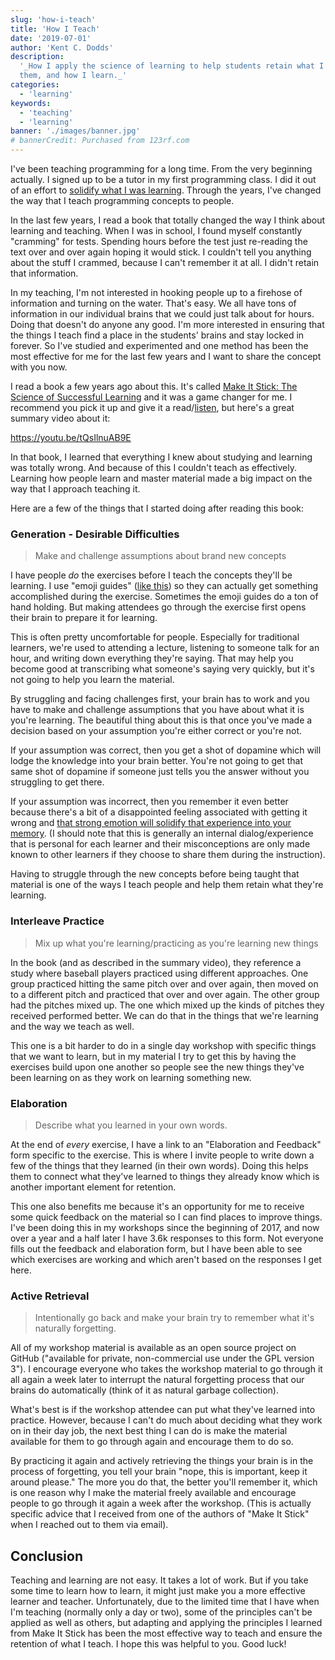 ```yaml
---
slug: 'how-i-teach'
title: 'How I Teach'
date: '2019-07-01'
author: 'Kent C. Dodds'
description:
  '_How I apply the science of learning to help students retain what I teach
  them, and how I learn._'
categories:
  - 'learning'
keywords:
  - 'teaching'
  - 'learning'
banner: './images/banner.jpg'
# bannerCredit: Purchased from 123rf.com
---
```


I've been teaching programming for a long time. From the very beginning
actually. I signed up to be a tutor in my first programming class. I did it out
of an effort to
[solidify what I was learning](/blog/solidifying-what-you-learn). Through the
years, I've changed the way that I teach programming concepts to people.

In the last few years, I read a book that totally changed the way I think about
learning and teaching. When I was in school, I found myself constantly
"cramming" for tests. Spending hours before the test just re-reading the text
over and over again hoping it would stick. I couldn't tell you anything about
the stuff I crammed, because I can't remember it at all. I didn't retain that
information.

In my teaching, I'm not interested in hooking people up to a firehose of
information and turning on the water. That's easy. We all have tons of
information in our individual brains that we could just talk about for hours.
Doing that doesn't do anyone any good. I'm more interested in ensuring that the
things I teach find a place in the students' brains and stay locked in forever.
So I've studied and experimented and one method has been the most effective for
me for the last few years and I want to share the concept with you now.

I read a book a few years ago about this. It's called
[Make It Stick: The Science of Successful Learning](https://makeitstick.net) and
it was a game changer for me. I recommend you pick it up and give it a
read/[listen](https://www.audible.com/pd/Make-It-Stick-Audiobook/B00M0EO7EY),
but here's a great summary video about it:

https://youtu.be/tQsIlnuAB9E

In that book, I learned that everything I knew about studying and learning was
totally wrong. And because of this I couldn't teach as effectively. Learning how
people learn and master material made a big impact on the way that I approach
teaching it.

Here are a few of the things that I started doing after reading this book:

### Generation - Desirable Difficulties

> Make and challenge assumptions about brand new concepts

I have people _do_ the exercises before I teach the concepts they'll be
learning. I use "emoji guides"
([like this](https://github.com/kentcdodds/react-fundamentals/blob/b230ea412aaaca50ecf2537c0cf72516cd0e68e1/src/exercises/06.js#L6-L18))
so they can actually get something accomplished during the exercise. Sometimes
the emoji guides do a ton of hand holding. But making attendees go through the
exercise first opens their brain to prepare it for learning.

This is often pretty uncomfortable for people. Especially for traditional
learners, we're used to attending a lecture, listening to someone talk for an
hour, and writing down everything they're saying. That may help you become good
at transcribing what someone's saying very quickly, but it's not going to help
you learn the material.

By struggling and facing challenges first, your brain has to work and you have
to make and challenge assumptions that you have about what it is you're
learning. The beautiful thing about this is that once you've made a decision
based on your assumption you're either correct or you're not.

If your assumption was correct, then you get a shot of dopamine which will lodge
the knowledge into your brain better. You're not going to get that same shot of
dopamine if someone just tells you the answer without you struggling to get
there.

If your assumption was incorrect, then you remember it even better because
there's a bit of a disappointed feeling associated with getting it wrong and
[that strong emotion will solidify that experience into your memory](https://www.ncbi.nlm.nih.gov/pmc/articles/PMC5573739).
(I should note that this is generally an internal dialog/experience that is
personal for each learner and their misconceptions are only made known to other
learners if they choose to share them during the instruction).

Having to struggle through the new concepts before being taught that material is
one of the ways I teach people and help them retain what they're learning.

### Interleave Practice

> Mix up what you're learning/practicing as you're learning new things

In the book (and as described in the summary video), they reference a study
where baseball players practiced using different approaches. One group practiced
hitting the same pitch over and over again, then moved on to a different pitch
and practiced that over and over again. The other group had the pitches mixed
up. The one which mixed up the kinds of pitches they received performed better.
We can do that in the things that we're learning and the way we teach as well.

This one is a bit harder to do in a single day workshop with specific things
that we want to learn, but in my material I try to get this by having the
exercises build upon one another so people see the new things they've been
learning on as they work on learning something new.

### Elaboration

> Describe what you learned in your own words.

At the end of _every_ exercise, I have a link to an "Elaboration and Feedback"
form specific to the exercise. This is where I invite people to write down a few
of the things that they learned (in their own words). Doing this helps them to
connect what they've learned to things they already know which is another
important element for retention.

This one also benefits me because it's an opportunity for me to receive some
quick feedback on the material so I can find places to improve things. I've been
doing this in my workshops since the beginning of 2017, and now over a year and
a half later I have 3.6k responses to this form. Not everyone fills out the
feedback and elaboration form, but I have been able to see which exercises are
working and which aren't based on the responses I get here.

### Active Retrieval

> Intentionally go back and make your brain try to remember what it's naturally
> forgetting.

All of my workshop material is available as an open source project on GitHub
("available for private, non-commercial use under the GPL version 3"). I
encourage everyone who takes the workshop material to go through it all again a
week later to interrupt the natural forgetting process that our brains do
automatically (think of it as natural garbage collection).

What's best is if the workshop attendee can put what they've learned into
practice. However, because I can't do much about deciding what they work on in
their day job, the next best thing I can do is make the material available for
them to go through again and encourage them to do so.

By practicing it again and actively retrieving the things your brain is in the
process of forgetting, you tell your brain "nope, this is important, keep it
around please." The more you do that, the better you'll remember it, which is
one reason why I make the material freely available and encourage people to go
through it again a week after the workshop. (This is actually specific advice
that I received from one of the authors of "Make It Stick" when I reached out to
them via email).

## Conclusion

Teaching and learning are not easy. It takes a lot of work. But if you take some
time to learn how to learn, it might just make you a more effective learner and
teacher. Unfortunately, due to the limited time that I have when I'm teaching
(normally only a day or two), some of the principles can't be applied as well as
others, but adapting and applying the principles I learned from Make It Stick
has been the most effective way to teach and ensure the retention of what I
teach. I hope this was helpful to you. Good luck!
